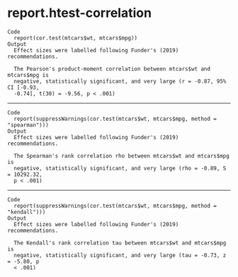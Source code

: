 # report.htest-correlation

    Code
      report(cor.test(mtcars$wt, mtcars$mpg))
    Output
      Effect sizes were labelled following Funder's (2019) recommendations.
      
      The Pearson's product-moment correlation between mtcars$wt and mtcars$mpg is
      negative, statistically significant, and very large (r = -0.87, 95% CI [-0.93,
      -0.74], t(30) = -9.56, p < .001)

---

    Code
      report(suppressWarnings(cor.test(mtcars$wt, mtcars$mpg, method = "spearman")))
    Output
      Effect sizes were labelled following Funder's (2019) recommendations.
      
      The Spearman's rank correlation rho between mtcars$wt and mtcars$mpg is
      negative, statistically significant, and very large (rho = -0.89, S = 10292.32,
      p < .001)

---

    Code
      report(suppressWarnings(cor.test(mtcars$wt, mtcars$mpg, method = "kendall")))
    Output
      Effect sizes were labelled following Funder's (2019) recommendations.
      
      The Kendall's rank correlation tau between mtcars$wt and mtcars$mpg is
      negative, statistically significant, and very large (tau = -0.73, z = -5.80, p
      < .001)

